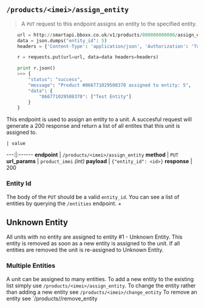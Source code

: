 ## `/products/<imei>/assign_entity`

> A `PUT` request to this endpoint assigns an entity to the specified entity.

```python
    url = http://smartapi.bboxx.co.uk/v1/products/000000000000/assign_entity
    data = json.dumps("entity_id": 5)
    headers = {'Content-Type': 'application/json', 'Authorization': 'Token token=' + A_VALID_TOKEN}

    r = requests.put(url=url, data=data headers=headers)

    print r.json()
    >>> {
        "status": "success", 
        "message": "Product #866771029508370 assigned to entity: 5", 
        "data": {
            "866771029508370": ["Test Entity"]
        }
    }
```

This endpoint is used to assign an entity to a unit. A succesful request will generate a 200 response and return a list of all entites that this unit is assigned to. 

    | value 
---:|:------
__endpoint__ | `/products/<imei>/assign_entity`
__method__ | `PUT`
__url_params__ | `product_imei` _(int)_
__payload__ | `{"entity_id": <id>}`
__response__ | 200

### Entity Id
The body of the `PUT` should be a valid `entity_id`. You can see a list of entities by querying the `/entities` endpoint. +

## Unknown Entity
All units with no entity are assigned to entity #1 - Unknown Entity. This entity is removed as soon as a new entity is assigned to the unit. If all entities are removed the unit is re-assigned to Unknown Entity. 

### Multiple Entities
A unit can be assigned to many entities. 
To add a new entity to the existing list simply use `/products/<imei>/assign_entity`. 
To change the entity rather than adding a new entity see `/products/<imei>/change_entity`
To remove an entity see `/products/<imei>/remove_entity

